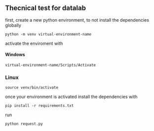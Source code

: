 ## Thecnical test for datalab

first, create a new python environment, to not install the dependencies globally

`python -m venv virtual-environment-name`

activate the enviroment with

#### Windows

`virtual-environment-name/Scripts/Activate`

### Linux

`source venv/bin/activate`

once your environment is activated install the dependencies with

`pip install -r requirements.txt`

run

`python request.py`
